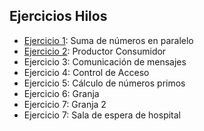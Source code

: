 ## Ejercicios Hilos

- [Ejercicio 1](./src/EJ1/): Suma de números en paralelo 
- [Ejercicio 2](./src/EJ2/): Productor Consumidor 
- Ejercicio 3: Comunicación de mensajes
- Ejercicio 4: Control de Acceso
- Ejercicio 5: Cálculo de números primos
- Ejercicio 6: Granja
- Ejercicio 7: Granja 2
- Ejercicio 7: Sala de espera de hospital